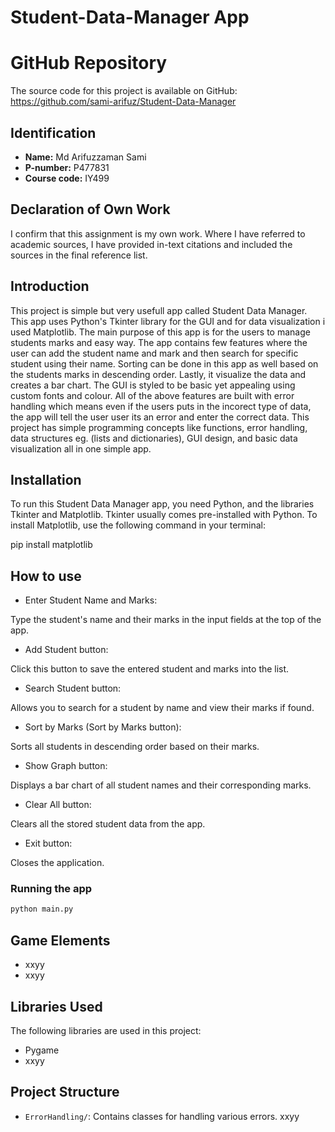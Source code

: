 # Student-Data-Manager App

# GitHub Repository
The source code for this project is available on GitHub: https://github.com/sami-arifuz/Student-Data-Manager

## Identification
- **Name:**  Md Arifuzzaman Sami
- **P-number:** P477831  
- **Course code:** IY499 

## Declaration of Own Work
I confirm that this assignment is my own work.
Where I have referred to academic sources, I have provided in-text citations and included the sources in the final reference list.

## Introduction
This project is simple but very usefull app called Student Data Manager. This app uses Python's Tkinter library for the GUI and for data visualization i used Matplotlib. The main purpose of this app is for the users to manage students marks and easy way. The app contains few features where the user can add the student name and mark and then search for specific student using their name. Sorting can be done in this app as well based on the students marks in descending order. Lastly, it visualize the data and creates a bar chart. The GUI is styled to be basic yet appealing using custom fonts and colour. All of the above features are built with error handling which means even if the users puts in the incorect type of data, the app will tell the user user its an error and enter the correct data. This project has simple programming concepts like functions, error handling, data structures eg. (lists and dictionaries), GUI design, and basic data visualization all in one simple app.

## Installation
To run this Student Data Manager app, you need Python, and the libraries Tkinter and Matplotlib. Tkinter usually comes pre-installed with Python. To install Matplotlib, use the following command in your terminal:

pip install matplotlib

## How to use
- Enter Student Name and Marks:

Type the student's name and their marks in the input fields at the top of the app.

- Add Student button:

Click this button to save the entered student and marks into the list.

- Search Student button:

Allows you to search for a student by name and view their marks if found.

- Sort by Marks (Sort by Marks button):

Sorts all students in descending order based on their marks.

- Show Graph button:

Displays a bar chart of all student names and their corresponding marks.

- Clear All button:

Clears all the stored student data from the app.

- Exit button:

Closes the application.

### Running the app
```python
python main.py
```


## Game Elements
- xxyy 
- xxyy 

## Libraries Used
The following libraries are used in this project:
- Pygame
- xxyy

## Project Structure
- `ErrorHandling/`: Contains classes for handling various errors.
xxyy


